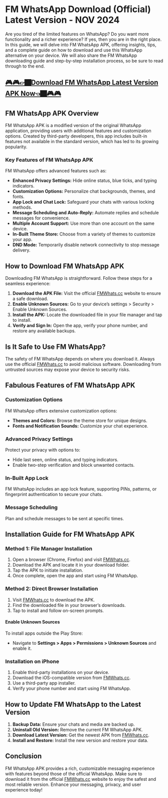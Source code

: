 # FM WhatsApp Download (Official) Latest Version - NOV 2024

Are you tired of the limited features on WhatsApp? Do you want more functionality and a richer experience? If yes, then you are in the right place. In this guide, we will delve into FM WhatsApp APK, offering insights, tips, and a complete guide on how to download and use this WhatsApp alternative on your device. We will also share the FM WhatsApp downloading guide and step-by-step installation process, so be sure to read through to the end.

## [🎮🎮👉🏿Download FM WhatsApp Latest Version APK Now👈🏿🎮🎮](https://fmwhats.cc/)

## FM WhatsApp APK Overview

FM WhatsApp APK is a modified version of the original WhatsApp application, providing users with additional features and customization options. Created by third-party developers, this app includes built-in features not available in the standard version, which has led to its growing popularity.

### Key Features of FM WhatsApp APK

FM WhatsApp offers advanced features such as:

- **Enhanced Privacy Settings:** Hide online status, blue ticks, and typing indicators.
- **Customization Options:** Personalize chat backgrounds, themes, and fonts.
- **App Lock and Chat Lock:** Safeguard your chats with various locking methods.
- **Message Scheduling and Auto-Reply:** Automate replies and schedule messages for convenience.
- **Multiple Account Support:** Use more than one account on the same device.
- **In-Built Theme Store:** Choose from a variety of themes to customize your app.
- **DND Mode:** Temporarily disable network connectivity to stop message delivery.

## How to Download FM WhatsApp APK

Downloading FM WhatsApp is straightforward. Follow these steps for a seamless experience:

1. **Download the APK File:** Visit the official [FMWhats.cc](https://fmwhats.cc/) website to ensure a safe download.
2. **Enable Unknown Sources:** Go to your device’s settings > Security > Enable Unknown Sources.
3. **Install the APK:** Locate the downloaded file in your file manager and tap to install.
4. **Verify and Sign In:** Open the app, verify your phone number, and restore any available backups.

## Is It Safe to Use FM WhatsApp?

The safety of FM WhatsApp depends on where you download it. Always use the official [FMWhats.cc](https://fmwhats.cc/) to avoid malicious software. Downloading from untrusted sources may expose your device to security risks.

## Fabulous Features of FM WhatsApp APK

### Customization Options
FM WhatsApp offers extensive customization options:
- **Themes and Colors:** Browse the theme store for unique designs.
- **Fonts and Notification Sounds:** Customize your chat experience.

### Advanced Privacy Settings
Protect your privacy with options to:
- Hide last seen, online status, and typing indicators.
- Enable two-step verification and block unwanted contacts.

### In-Built App Lock
FM WhatsApp includes an app lock feature, supporting PINs, patterns, or fingerprint authentication to secure your chats.

### Message Scheduling
Plan and schedule messages to be sent at specific times.

## Installation Guide for FM WhatsApp APK

### Method 1: File Manager Installation
1. Open a browser (Chrome, Firefox) and visit [FMWhats.cc](https://fmwhats.cc/).
2. Download the APK and locate it in your download folder.
3. Tap the APK to initiate installation.
4. Once complete, open the app and start using FM WhatsApp.

### Method 2: Direct Browser Installation
1. Visit [FMWhats.cc](https://fmwhats.cc/) to download the APK.
2. Find the downloaded file in your browser’s downloads.
3. Tap to install and follow on-screen prompts.

#### Enable Unknown Sources
To install apps outside the Play Store:
- Navigate to **Settings > Apps > Permissions > Unknown Sources** and enable it.

### Installation on iPhone
1. Enable third-party installations on your device.
2. Download the iOS-compatible version from [FMWhats.cc](https://fmwhats.cc/).
3. Use a third-party app installer.
4. Verify your phone number and start using FM WhatsApp.

## How to Update FM WhatsApp to the Latest Version

1. **Backup Data:** Ensure your chats and media are backed up.
2. **Uninstall Old Version:** Remove the current FM WhatsApp APK.
3. **Download Latest Version:** Get the newest APK from [FMWhats.cc](https://fmwhats.cc/).
4. **Install and Restore:** Install the new version and restore your data.

## Conclusion

FM WhatsApp APK provides a rich, customizable messaging experience with features beyond those of the official WhatsApp. Make sure to download it from the official [FMWhats.cc](https://fmwhats.cc/) website to enjoy the safest and most reliable version. Enhance your messaging, privacy, and user experience today!
